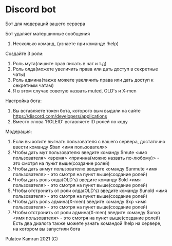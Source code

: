 # Discord bot

Бот для модераций вашего сервера

Бот удаляет матершинные сообщения

1. Несколько команд, (узнаете при команде !help)

Создайте 3 роли:

1. Роль мута(лишите прав писать в чат и т.д)
2. Роль олда(можете увеличить права или дать доступ в секретные чаты)
3. Роль админа(также можете увеличить права или дать доступ к секретным чатам)
4. Я в этом случае советую назвать muted, OLD's и X-men

Настройка бота:
1. Вы вставляете токен бота, которого вым выдали на сайте https://discord.com/developers/applications
2. Вместо слова 'ROLEID' вставляете ID ролей по коду

Модерация:
1. Если вы хотите выгнать пользователя с вашего сервера, достаточно ввести команду $ban <имя пользователя>
2. Чтобы дать мут пользователю введите команду $mute <имя пользователя> <время> <причина(можно назвать по-любому)> - это смотря на пункт выше(создание ролей)
3. Чтобы дать анмут пользователю введите команду $unmute <имя пользователя> - это смотря на пункт выше(создание ролей)
4. Чтобы дать роль олда(OLD's) введите команду $old <имя пользователя> - это смотря на пункт выше(создание ролей)
5. Чтобы отстронить от роли олда(OLD's) введите команду $unold <имя пользователя> - это смотря на пункт выше(создание ролей)
6. Чтобы дать роль админа(X-men) введите команду $xp <имя пользователя> - это смотря на пункт выше(создание ролей)
7. Чтобы отстронить от роли админа(X-men) введите команду $unxp <имя пользователя> - это смотря на пункт выше(создание ролей)
Есть два диалога также можете узнать командой !help на сервере, на котором вы запустили бота


Pulatov Kamran 2021 (C)
